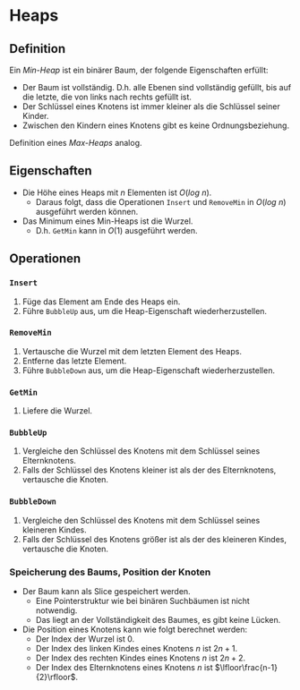 # Heaps

## Definition

Ein *Min-Heap* ist ein binärer Baum, der folgende Eigenschaften erfüllt:

* Der Baum ist vollständig. D.h. alle Ebenen sind vollständig gefüllt,
  bis auf die letzte, die von links nach rechts gefüllt ist.
* Der Schlüssel eines Knotens ist immer kleiner als die Schlüssel seiner Kinder.
* Zwischen den Kindern eines Knotens gibt es keine Ordnungsbeziehung.

Definition eines *Max-Heaps* analog.

## Eigenschaften

* Die Höhe eines Heaps mit $n$ Elementen ist $O(log\ n)$.
  * Daraus folgt, dass die Operationen `Insert` und `RemoveMin` in $O(log\ n)$
    ausgeführt werden können.
* Das Minimum eines Min-Heaps ist die Wurzel.
  * D.h. `GetMin` kann in $O(1)$ ausgeführt werden.

## Operationen

### `Insert`

1. Füge das Element am Ende des Heaps ein.
2. Führe `BubbleUp` aus, um die Heap-Eigenschaft wiederherzustellen.

### `RemoveMin`

1. Vertausche die Wurzel mit dem letzten Element des Heaps.
2. Entferne das letzte Element.
3. Führe `BubbleDown` aus, um die Heap-Eigenschaft wiederherzustellen.

### `GetMin`

1. Liefere die Wurzel.

### `BubbleUp`

1. Vergleiche den Schlüssel des Knotens mit dem Schlüssel seines Elternknotens.
2. Falls der Schlüssel des Knotens kleiner ist als der des Elternknotens, vertausche die Knoten.

### `BubbleDown`

1. Vergleiche den Schlüssel des Knotens mit dem Schlüssel seines kleineren Kindes.
2. Falls der Schlüssel des Knotens größer ist als der des kleineren Kindes, vertausche die Knoten.

### Speicherung des Baums, Position der Knoten

* Der Baum kann als Slice gespeichert werden.
  * Eine Pointerstruktur wie bei binären Suchbäumen ist nicht notwendig.
  * Das liegt an der Vollständigkeit des Baumes, es gibt keine Lücken.
* Die Position eines Knotens kann wie folgt berechnet werden:
  * Der Index der Wurzel ist 0.
  * Der Index des linken Kindes eines Knotens $n$ ist $2n+1$.
  * Der Index des rechten Kindes eines Knotens $n$ ist $2n+2$.
  * Der Index des Elternknotens eines Knotens $n$ ist $\lfloor\frac{n-1}{2}\rfloor$.
